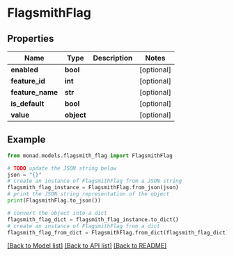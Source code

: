 # FlagsmithFlag


## Properties

Name | Type | Description | Notes
------------ | ------------- | ------------- | -------------
**enabled** | **bool** |  | [optional] 
**feature_id** | **int** |  | [optional] 
**feature_name** | **str** |  | [optional] 
**is_default** | **bool** |  | [optional] 
**value** | **object** |  | [optional] 

## Example

```python
from monad.models.flagsmith_flag import FlagsmithFlag

# TODO update the JSON string below
json = "{}"
# create an instance of FlagsmithFlag from a JSON string
flagsmith_flag_instance = FlagsmithFlag.from_json(json)
# print the JSON string representation of the object
print(FlagsmithFlag.to_json())

# convert the object into a dict
flagsmith_flag_dict = flagsmith_flag_instance.to_dict()
# create an instance of FlagsmithFlag from a dict
flagsmith_flag_from_dict = FlagsmithFlag.from_dict(flagsmith_flag_dict)
```
[[Back to Model list]](../README.md#documentation-for-models) [[Back to API list]](../README.md#documentation-for-api-endpoints) [[Back to README]](../README.md)


